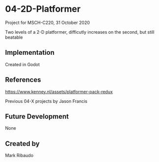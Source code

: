 # 04-2D-Platformer
Project for MSCH-C220, 31 October 2020

Two levels of a 2-D platformer, difficutly increases on the second, but still beatable

## Implementation
Created in Godot

## References
https://www.kenney.nl/assets/platformer-pack-redux

Previous 04-X projects by Jason Francis

## Future Development
None

## Created by 
Mark Ribaudo
